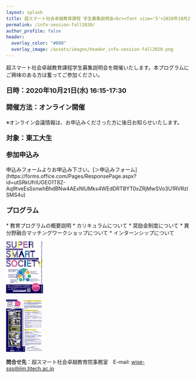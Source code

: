 ```yaml
---
layout: splash
title: 超スマート社会卓越教育課程 学生募集説明会<br><font size='5'>2020年10月21日(水)16:15〜17:30</font>
permalink: /info-session-fall2020/
author_profile: false
header:
  overlay_color: "#000"
  overlay_image: /assets/images/header_info-session-fall2020.png
---
```


超スマート社会卓越教育課程学生募集説明会を開催いたします。本プログラムにご興味のある方は奮ってご参加ください。

<h4><font size="4">日時：2020年10月21日(水) 16:15-17:30</font></h4>

<h4><font size="4">開催方法：オンライン開催</font></h4>
※オンライン会議情報は、お申込みくださった方に後日お知らせいたします。

<h4><font size="4">対象：東工大生</font></h4>

<h4><font size="4">参加申込み</font></h4>
申込みフォームよりお申込み下さい。[＞申込みフォーム](https://forms.office.com/Pages/ResponsePage.aspx?id=utSRkUfrIUGEO1T8Z-Aq9tveEsSxnwhBhdBNw4AExNlUMks4WEdDRTBYT0xZRjMwSVo3U1RVRzlSMS4u)<br>

<h4><font size="4">プログラム</font></h4>
* 教育プログラムの概要説明
* カリキュラムについて
* 奨励金制度について
* 異分野融合マッチングワークショップについて
* インターンシップについて

<br>

<a href="/assets/images/ais_fall2020_01.png"><img src="/assets/images/ais_fall2020_01.png" width="20%" height="20%"/>
</a>

<a href="/assets/images/ais_fall2020_02.png"><img src="/assets/images/ais_fall2020_02.png" width="20%" height="20%"/>
</a>

**問合せ先**：超スマート社会卓越教育院事務室　E-mail: wise-sss@jim.titech.ac.jp<br>
